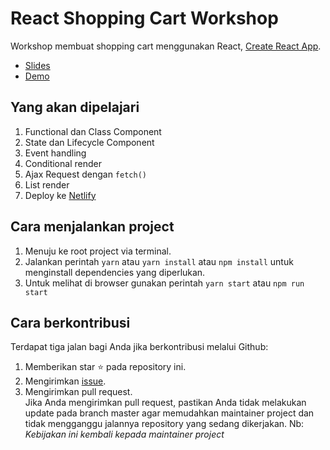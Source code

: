 # React Shopping Cart Workshop

Workshop membuat shopping cart menggunakan React, [Create React App](https://github.com/facebookincubator/create-react-app).

- [Slides](https://devcbali-reactjs-workshop-0918.netlify.com)
- [Demo](https://react-shopping-cart-workshop.netlify.com)

## Yang akan dipelajari

1. Functional dan Class Component
2. State dan Lifecycle Component
3. Event handling
4. Conditional render
5. Ajax Request dengan `fetch()`
6. List render
7. Deploy ke [Netlify](https://netlify.com)

## Cara menjalankan project

1. Menuju ke root project via terminal.
1. Jalankan perintah `yarn` atau `yarn install` atau `npm install` untuk menginstall dependencies yang diperlukan.
1. Untuk melihat di browser gunakan perintah `yarn start` atau `npm run start`

## Cara berkontribusi

Terdapat tiga jalan bagi Anda jika berkontribusi melalui Github:

1. Memberikan star ⭐️ pada repository ini.
1. Mengirimkan [issue](https://github.com/wayanjimmy/react-shopping-cart-workshop).
1. Mengirimkan pull request. <br />
   Jika Anda mengirimkan pull request, pastikan Anda tidak melakukan update pada branch master
   agar memudahkan maintainer project dan tidak mengganggu jalannya repository yang sedang dikerjakan.
   Nb: _Kebijakan ini kembali kepada maintainer project_
